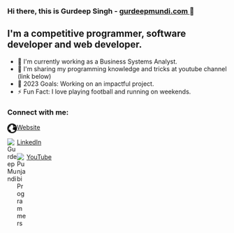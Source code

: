 ### Hi there, this is Gurdeep Singh - <a href = "https://www.gurdeepmundi.com"> gurdeepmundi.com </a> 👋

## I'm a competitive programmer, software developer and web developer.
- 🌠  I'm currently working as a Business Systems Analyst.
- 📝 I'm sharing my programming knowledge and tricks at youtube channel (link below)
- 🥅 2023 Goals: Working on an impactful project.
- ⚡️ Fun Fact: I love playing football and running on weekends.

### Connect with me:
<img align="left" alt="gurdeepmundi.com" width="22px" src="https://raw.githubusercontent.com/iconic/open-iconic/master/svg/globe.svg" /> [Website]<br/><br/>
<img align="left" alt="Gurdeep Mundi" width="22px" src="https://cdn.jsdelivr.net/npm/simple-icons@v3/icons/linkedin.svg" />[LinkedIn] 
<br/> <br/>
<img align="left" alt="Punjabi Programmers" width="22px" src="https://cdn.jsdelivr.net/npm/simple-icons@v3/icons/youtube.svg" />[YouTube] 
<br/><br/>
<!--
**GurdeepMundi/GurdeepMundi** is a ✨ _special_ ✨ repository because its `README.md` (this file) appears on your GitHub profile.

Here are some ideas to get you started:

- 🔭 I’m currently working on ...
- 🌱 I’m currently learning ...
- 👯 I’m looking to collaborate on ...
- 🤔 I’m looking for help with ...
- 💬 Ask me about ...
- 📫 How to reach me: ...
- 😄 Pronouns: ...
- ⚡ Fun fact: ...
-->
<br />
<br />

[Website]: https://www.gurdeepmundi.com
[LinkedIn]: https://www.linkedin.com/in/gurdeep-mundi-5813a9115/
[YouTube]: https://www.youtube.com/channel/UCDZMpiamyx73ItUsdNFylFA
